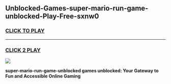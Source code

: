 
## Unblocked-Games-super-mario-run-game-unblocked-Play-Free-sxnw0
<h3>
<a href="https://premium76.site?title=super-mario-run-game-unblocked&ref=09A">CLICK TO PLAY</a></h3>
<hr>

<h3>
<a href="https://premium76.site?title=super-mario-run-game-unblocked&ref=09A">CLICK 2 PLAY</a>
  
</h3>

<a href="https://premium76.site?title=super-mario-run-game-unblocked&ref=09A"><img src="https://clearcache.store/games.png"></a>


**super-mario-run-game-unblocked games unblocked: Your Gateway to Fun and Accessible Online Gaming**
